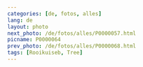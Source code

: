 ```yaml
---
categories: [de, fotos, alles]
lang: de
layout: photo
next_photo: /de/fotos/alles/P0000057.html
picname: P0000064
prev_photo: /de/fotos/alles/P0000068.html
tags: [Rooikuiseb, Tree]
---
```

